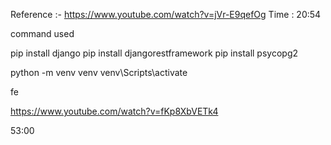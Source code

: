 Reference :- https://www.youtube.com/watch?v=jVr-E9qefOg
Time : 20:54


command used

pip install django
pip install djangorestframework
pip install psycopg2

<!-- venv commands -->

python -m venv venv
venv\Scripts\activate


<!-- create app/api route -->













fe


https://www.youtube.com/watch?v=fKp8XbVETk4

53:00